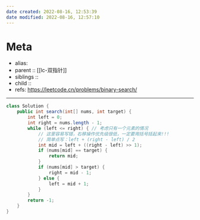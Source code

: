 ```yaml
---
date created: 2022-08-16, 12:53:39
date modified: 2022-08-16, 12:57:10
---
```


# Meta

- alias:
- parent :: [[lc-双指针]]
- siblings ::
- child ::
- refs: https://leetcode.cn/problems/binary-search/

---

```java
class Solution {
    public int search(int[] nums, int target) {
        int left = 0;
        int right = nums.length - 1;
        while (left <= right) { // 考虑只有一个元素的情况
            // 这里容易写错，右移操作优先级很低，一定要用括号括起来!!!
            // 简单点写：left + (right - left) / 2
            int mid = left + ((right - left) >> 1);
            if (nums[mid] == target) {
                return mid;
            }
            if (nums[mid] > target) {
                right = mid - 1;
            } else {
                left = mid + 1;
            }
        }
        return -1;
    }
}
```
